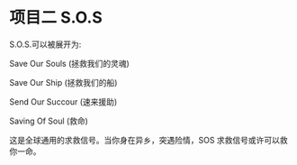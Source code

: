# 项目二 S.O.S

S.O.S.可以被展开为:

Save Our Souls \(拯救我们的灵魂\)

Save Our Ship \(拯救我们的船\)

Send Our Succour \(速来援助\)

Saving Of Soul \(救命\)

这是全球通用的求救信号。当你身在异乡，突遇险情，SOS 求救信号或许可以救你一命。

